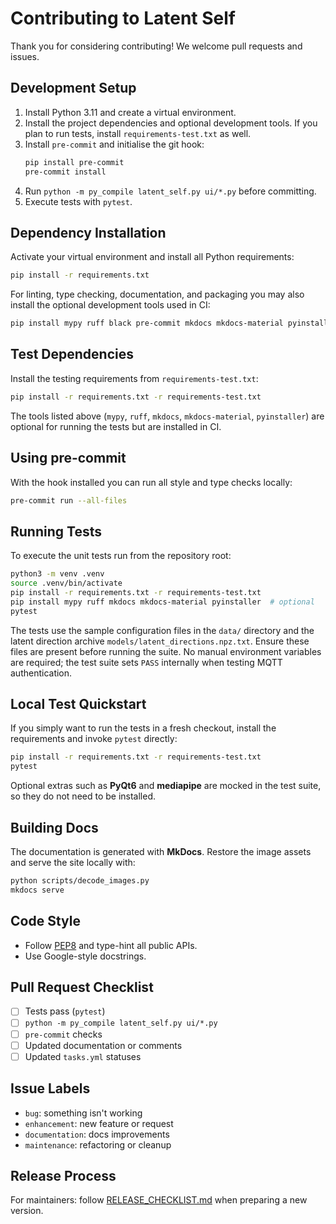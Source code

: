 # Contributing to Latent Self

Thank you for considering contributing! We welcome pull requests and issues.

## Development Setup
1. Install Python 3.11 and create a virtual environment.
2. Install the project dependencies and optional development tools. If you plan to run tests, install `requirements-test.txt` as well.
3. Install `pre-commit` and initialise the git hook:
   ```bash
   pip install pre-commit
   pre-commit install
   ```
4. Run `python -m py_compile latent_self.py ui/*.py` before committing.
5. Execute tests with `pytest`.

## Dependency Installation
Activate your virtual environment and install all Python requirements:

```bash
pip install -r requirements.txt
```

For linting, type checking, documentation, and packaging you may also install
the optional development tools used in CI:

```bash
pip install mypy ruff black pre-commit mkdocs mkdocs-material pyinstaller
```

## Test Dependencies
Install the testing requirements from `requirements-test.txt`:

```bash
pip install -r requirements.txt -r requirements-test.txt
```

The tools listed above (`mypy`, `ruff`, `mkdocs`, `mkdocs-material`,
`pyinstaller`) are optional for running the tests but are installed in CI.

## Using pre-commit
With the hook installed you can run all style and type checks locally:

```bash
pre-commit run --all-files
```

## Running Tests
To execute the unit tests run from the repository root:

```bash
python3 -m venv .venv
source .venv/bin/activate
pip install -r requirements.txt -r requirements-test.txt
pip install mypy ruff mkdocs mkdocs-material pyinstaller  # optional
pytest
```

The tests use the sample configuration files in the `data/` directory and the
latent direction archive `models/latent_directions.npz.txt`. Ensure these files
are present before running the suite. No manual
environment variables are required; the test suite sets `PASS` internally when
testing MQTT authentication.

## Local Test Quickstart
If you simply want to run the tests in a fresh checkout, install the
requirements and invoke `pytest` directly:

```bash
pip install -r requirements.txt -r requirements-test.txt
pytest
```

Optional extras such as **PyQt6** and **mediapipe** are mocked in the test
suite, so they do not need to be installed.

## Building Docs

The documentation is generated with **MkDocs**. Restore the image assets and
serve the site locally with:

```bash
python scripts/decode_images.py
mkdocs serve
```

## Code Style
- Follow [PEP8](https://peps.python.org/pep-0008/) and type-hint all public APIs.
- Use Google-style docstrings.

## Pull Request Checklist
- [ ] Tests pass (`pytest`)
- [ ] `python -m py_compile latent_self.py ui/*.py`
- [ ] `pre-commit` checks
- [ ] Updated documentation or comments
- [ ] Updated `tasks.yml` statuses

## Issue Labels
- `bug`: something isn't working
- `enhancement`: new feature or request
- `documentation`: docs improvements
- `maintenance`: refactoring or cleanup

## Release Process
For maintainers: follow [RELEASE_CHECKLIST.md](RELEASE_CHECKLIST.md) when preparing a new version.
